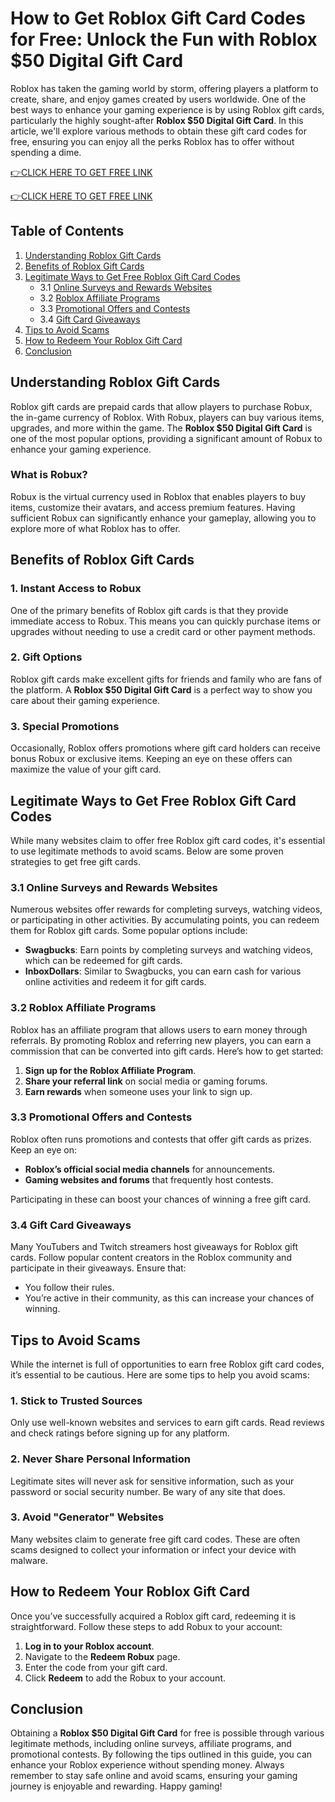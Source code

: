 # How to Get Roblox Gift Card Codes for Free: Unlock the Fun with Roblox $50 Digital Gift Card

Roblox has taken the gaming world by storm, offering players a platform to create, share, and enjoy games created by users worldwide. One of the best ways to enhance your gaming experience is by using Roblox gift cards, particularly the highly sought-after **Roblox $50 Digital Gift Card**. In this article, we'll explore various methods to obtain these gift card codes for free, ensuring you can enjoy all the perks Roblox has to offer without spending a dime. 

[👉CLICK HERE TO GET FREE LINK](https://todaylink.site/freegiftcard/)


[👉CLICK HERE TO GET FREE LINK](https://todaylink.site/freegiftcard/)



## Table of Contents

1. [Understanding Roblox Gift Cards](#understanding-roblox-gift-cards)
2. [Benefits of Roblox Gift Cards](#benefits-of-roblox-gift-cards)
3. [Legitimate Ways to Get Free Roblox Gift Card Codes](#legitimate-ways-to-get-free-roblox-gift-card-codes)
   - 3.1 [Online Surveys and Rewards Websites](#online-surveys-and-rewards-websites)
   - 3.2 [Roblox Affiliate Programs](#roblox-affiliate-programs)
   - 3.3 [Promotional Offers and Contests](#promotional-offers-and-contests)
   - 3.4 [Gift Card Giveaways](#gift-card-giveaways)
4. [Tips to Avoid Scams](#tips-to-avoid-scams)
5. [How to Redeem Your Roblox Gift Card](#how-to-redeem-your-roblox-gift-card)
6. [Conclusion](#conclusion)

## Understanding Roblox Gift Cards

Roblox gift cards are prepaid cards that allow players to purchase Robux, the in-game currency of Roblox. With Robux, players can buy various items, upgrades, and more within the game. The **Roblox $50 Digital Gift Card** is one of the most popular options, providing a significant amount of Robux to enhance your gaming experience.

### What is Robux?

Robux is the virtual currency used in Roblox that enables players to buy items, customize their avatars, and access premium features. Having sufficient Robux can significantly enhance your gameplay, allowing you to explore more of what Roblox has to offer.

## Benefits of Roblox Gift Cards

### 1. Instant Access to Robux

One of the primary benefits of Roblox gift cards is that they provide immediate access to Robux. This means you can quickly purchase items or upgrades without needing to use a credit card or other payment methods.

### 2. Gift Options

Roblox gift cards make excellent gifts for friends and family who are fans of the platform. A **Roblox $50 Digital Gift Card** is a perfect way to show you care about their gaming experience.

### 3. Special Promotions

Occasionally, Roblox offers promotions where gift card holders can receive bonus Robux or exclusive items. Keeping an eye on these offers can maximize the value of your gift card.

## Legitimate Ways to Get Free Roblox Gift Card Codes

While many websites claim to offer free Roblox gift card codes, it's essential to use legitimate methods to avoid scams. Below are some proven strategies to get free gift cards.

### 3.1 Online Surveys and Rewards Websites

Numerous websites offer rewards for completing surveys, watching videos, or participating in other activities. By accumulating points, you can redeem them for Roblox gift cards. Some popular options include:

- **Swagbucks**: Earn points by completing surveys and watching videos, which can be redeemed for gift cards.
- **InboxDollars**: Similar to Swagbucks, you can earn cash for various online activities and redeem it for gift cards.

### 3.2 Roblox Affiliate Programs

Roblox has an affiliate program that allows users to earn money through referrals. By promoting Roblox and referring new players, you can earn a commission that can be converted into gift cards. Here’s how to get started:

1. **Sign up for the Roblox Affiliate Program**.
2. **Share your referral link** on social media or gaming forums.
3. **Earn rewards** when someone uses your link to sign up.

### 3.3 Promotional Offers and Contests

Roblox often runs promotions and contests that offer gift cards as prizes. Keep an eye on:

- **Roblox’s official social media channels** for announcements.
- **Gaming websites and forums** that frequently host contests.

Participating in these can boost your chances of winning a free gift card.

### 3.4 Gift Card Giveaways

Many YouTubers and Twitch streamers host giveaways for Roblox gift cards. Follow popular content creators in the Roblox community and participate in their giveaways. Ensure that:

- You follow their rules.
- You’re active in their community, as this can increase your chances of winning.

## Tips to Avoid Scams

While the internet is full of opportunities to earn free Roblox gift card codes, it’s essential to be cautious. Here are some tips to help you avoid scams:

### 1. Stick to Trusted Sources

Only use well-known websites and services to earn gift cards. Read reviews and check ratings before signing up for any platform.

### 2. Never Share Personal Information

Legitimate sites will never ask for sensitive information, such as your password or social security number. Be wary of any site that does.

### 3. Avoid "Generator" Websites

Many websites claim to generate free gift card codes. These are often scams designed to collect your information or infect your device with malware.

## How to Redeem Your Roblox Gift Card

Once you’ve successfully acquired a Roblox gift card, redeeming it is straightforward. Follow these steps to add Robux to your account:

1. **Log in to your Roblox account**.
2. Navigate to the **Redeem Robux** page.
3. Enter the code from your gift card.
4. Click **Redeem** to add the Robux to your account.

## Conclusion

Obtaining a **Roblox $50 Digital Gift Card** for free is possible through various legitimate methods, including online surveys, affiliate programs, and promotional contests. By following the tips outlined in this guide, you can enhance your Roblox experience without spending money. Always remember to stay safe online and avoid scams, ensuring your gaming journey is enjoyable and rewarding. Happy gaming!
